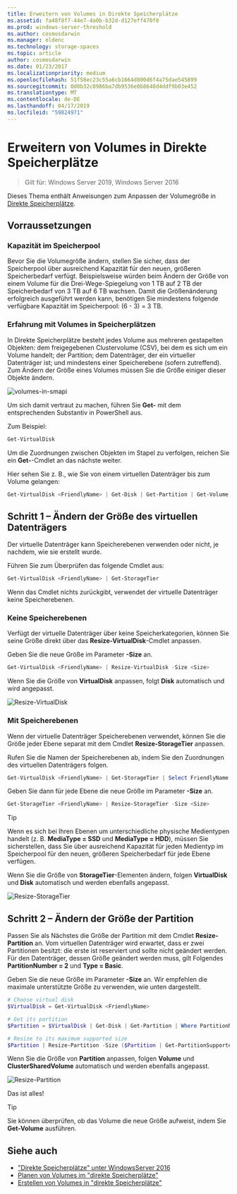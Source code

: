 ```yaml
---
title: Erweitern von Volumes in Direkte Speicherplätze
ms.assetid: fa48f8f7-44e7-4a0b-b32d-d127eff470f0
ms.prod: windows-server-threshold
ms.author: cosmosdarwin
ms.manager: eldenc
ms.technology: storage-spaces
ms.topic: article
author: cosmosdarwin
ms.date: 01/23/2017
ms.localizationpriority: medium
ms.openlocfilehash: 51f58ec23c55a6cb1664d800d6f4a75dae545899
ms.sourcegitcommit: 0d0b32c8986ba7db9536e0b8648d4ddf9b03e452
ms.translationtype: MT
ms.contentlocale: de-DE
ms.lasthandoff: 04/17/2019
ms.locfileid: "59824971"
---
```

# <a name="extending-volumes-in-storage-spaces-direct"></a>Erweitern von Volumes in Direkte Speicherplätze
> Gilt für: Windows Server 2019, Windows Server 2016

Dieses Thema enthält Anweisungen zum Anpassen der Volumegröße in [Direkte Speicherplätze](storage-spaces-direct-overview.md).

## <a name="prerequisites"></a>Vorraussetzungen

### <a name="capacity-in-the-storage-pool"></a>Kapazität im Speicherpool

Bevor Sie die Volumegröße ändern, stellen Sie sicher, dass der Speicherpool über ausreichend Kapazität für den neuen, größeren Speicherbedarf verfügt. Beispielsweise würden beim Ändern der Größe von einem Volume für die Drei-Wege-Spiegelung von 1 TB auf 2 TB der Speicherbedarf von 3 TB auf 6 TB wachsen. Damit die Größenänderung erfolgreich ausgeführt werden kann, benötigen Sie mindestens folgende verfügbare Kapazität im Speicherpool: (6 - 3) = 3 TB.

### <a name="familiarity-with-volumes-in-storage-spaces"></a>Erfahrung mit Volumes in Speicherplätzen

In Direkte Speicherplätze besteht jedes Volume aus mehreren gestapelten Objekten: dem freigegebenen Clustervolume (CSV), bei dem es sich um ein Volume handelt; der Partition; dem Datenträger, der ein virtueller Datenträger ist; und mindestens einer Speicherebene (sofern zutreffend). Zum Ändern der Größe eines Volumes müssen Sie die Größe einiger dieser Objekte ändern.

![volumes-in-smapi](media/resize-volumes/volumes-in-smapi.png)

Um sich damit vertraut zu machen, führen Sie **Get-** mit dem entsprechenden Substantiv in PowerShell aus.

Zum Beispiel:

```PowerShell
Get-VirtualDisk
```

Um die Zuordnungen zwischen Objekten im Stapel zu verfolgen, reichen Sie ein **Get-**-Cmdlet an das nächste weiter.

Hier sehen Sie z. B., wie Sie von einem virtuellen Datenträger bis zum Volume gelangen:

```PowerShell
Get-VirtualDisk <FriendlyName> | Get-Disk | Get-Partition | Get-Volume 
```

## <a name="step-1--resize-the-virtual-disk"></a>Schritt 1 – Ändern der Größe des virtuellen Datenträgers

Der virtuelle Datenträger kann Speicherebenen verwenden oder nicht, je nachdem, wie sie erstellt wurde.

Führen Sie zum Überprüfen das folgende Cmdlet aus:

```PowerShell
Get-VirtualDisk <FriendlyName> | Get-StorageTier 
```

Wenn das Cmdlet nichts zurückgibt, verwendet der virtuelle Datenträger keine Speicherebenen.

### <a name="no-storage-tiers"></a>Keine Speicherebenen

Verfügt der virtuelle Datenträger über keine Speicherkategorien, können Sie seine Größe direkt über das **Resize-VirtualDisk**-Cmdlet anpassen.

Geben Sie die neue Größe im Parameter **-Size** an.

```PowerShell
Get-VirtualDisk <FriendlyName> | Resize-VirtualDisk -Size <Size>
```

Wenn Sie die Größe von **VirtualDisk** anpassen, folgt **Disk** automatisch und wird angepasst.

![Resize-VirtualDisk](media/resize-volumes/Resize-VirtualDisk.gif)

### <a name="with-storage-tiers"></a>Mit Speicherebenen

Wenn der virtuelle Datenträger Speicherebenen verwendet, können Sie die Größe jeder Ebene separat mit dem Cmdlet **Resize-StorageTier** anpassen.

Rufen Sie die Namen der Speicherebenen ab, indem Sie den Zuordnungen des virtuellen Datenträgers folgen.

```PowerShell
Get-VirtualDisk <FriendlyName> | Get-StorageTier | Select FriendlyName
```

Geben Sie dann für jede Ebene die neue Größe im Parameter **-Size** an.

```PowerShell
Get-StorageTier <FriendlyName> | Resize-StorageTier -Size <Size>
```

> [!TIP]
> Wenn es sich bei Ihren Ebenen um unterschiedliche physische Medientypen handelt (z. B. **MediaType = SSD** und **MediaType = HDD**), müssen Sie sicherstellen, dass Sie über ausreichend Kapazität für jeden Medientyp im Speicherpool für den neuen, größeren Speicherbedarf für jede Ebene verfügen.

Wenn Sie die Größe von **StorageTier**-Elementen ändern, folgen **VirtualDisk** und **Disk** automatisch und werden ebenfalls angepasst.

![Resize-StorageTier](media/resize-volumes/Resize-StorageTier.gif)

## <a name="step-2--resize-the-partition"></a>Schritt 2 – Ändern der Größe der Partition

Passen Sie als Nächstes die Größe der Partition mit dem Cmdlet **Resize-Partition** an. Vom virtuellen Datenträger wird erwartet, dass er zwei Partitionen besitzt: die erste ist reserviert und sollte nicht geändert werden. Für den Datenträger, dessen Größe geändert werden muss, gilt Folgendes **PartitionNumber = 2** und **Type = Basic**.

Geben Sie die neue Größe im Parameter **-Size** an. Wir empfehlen die maximale unterstützte Größe zu verwenden, wie unten dargestellt.

```PowerShell
# Choose virtual disk
$VirtualDisk = Get-VirtualDisk <FriendlyName>

# Get its partition
$Partition = $VirtualDisk | Get-Disk | Get-Partition | Where PartitionNumber -Eq 2

# Resize to its maximum supported size 
$Partition | Resize-Partition -Size ($Partition | Get-PartitionSupportedSize).SizeMax
```

Wenn Sie die Größe von **Partition** anpassen, folgen **Volume** und **ClusterSharedVolume** automatisch und werden ebenfalls angepasst.

![Resize-Partition](media/resize-volumes/Resize-Partition.gif)

Das ist alles!

> [!TIP]
> Sie können überprüfen, ob das Volume die neue Größe aufweist, indem Sie **Get-Volume** ausführen.

## <a name="see-also"></a>Siehe auch

- ["Direkte Speicherplätze" unter WindowsServer 2016](storage-spaces-direct-overview.md)
- [Planen von Volumes im "direkte Speicherplätze"](plan-volumes.md)
- [Erstellen von Volumes in "direkte Speicherplätze"](create-volumes.md)
